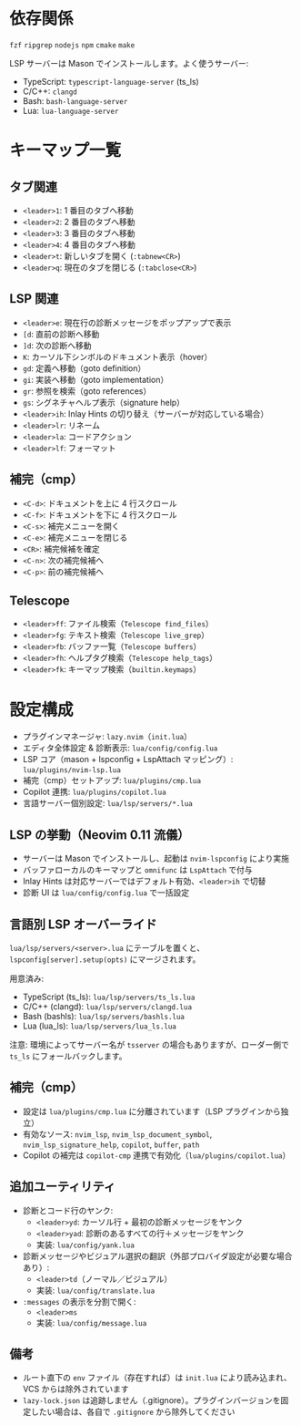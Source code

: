 # 依存関係

`fzf` `ripgrep` `nodejs` `npm` `cmake` `make`

LSP サーバーは Mason でインストールします。よく使うサーバー:
- TypeScript: `typescript-language-server` (ts_ls)
- C/C++: `clangd`
- Bash: `bash-language-server`
- Lua: `lua-language-server`

# キーマップ一覧

## タブ関連
- `<leader>1`: 1 番目のタブへ移動
- `<leader>2`: 2 番目のタブへ移動
- `<leader>3`: 3 番目のタブへ移動
- `<leader>4`: 4 番目のタブへ移動
- `<leader>t`: 新しいタブを開く (`:tabnew<CR>`)
- `<leader>q`: 現在のタブを閉じる (`:tabclose<CR>`)

## LSP 関連
- `<leader>e`: 現在行の診断メッセージをポップアップで表示
- `[d`: 直前の診断へ移動
- `]d`: 次の診断へ移動
- `K`: カーソル下シンボルのドキュメント表示（hover）
- `gd`: 定義へ移動（goto definition）
- `gi`: 実装へ移動（goto implementation）
- `gr`: 参照を検索（goto references）
- `gs`: シグネチャヘルプ表示（signature help）
- `<leader>ih`: Inlay Hints の切り替え（サーバーが対応している場合）
- `<leader>lr`: リネーム
- `<leader>la`: コードアクション
- `<leader>lf`: フォーマット

## 補完（cmp）
- `<C-d>`: ドキュメントを上に 4 行スクロール
- `<C-f>`: ドキュメントを下に 4 行スクロール
- `<C-s>`: 補完メニューを開く
- `<C-e>`: 補完メニューを閉じる
- `<CR>`: 補完候補を確定
- `<C-n>`: 次の補完候補へ
- `<C-p>`: 前の補完候補へ

## Telescope
- `<leader>ff`: ファイル検索（`Telescope find_files`）
- `<leader>fg`: テキスト検索（`Telescope live_grep`）
- `<leader>fb`: バッファ一覧（`Telescope buffers`）
- `<leader>fh`: ヘルプタグ検索（`Telescope help_tags`）
- `<leader>fk`: キーマップ検索（`builtin.keymaps`）

# 設定構成

- プラグインマネージャ: `lazy.nvim`（`init.lua`）
- エディタ全体設定 & 診断表示: `lua/config/config.lua`
- LSP コア（mason + lspconfig + LspAttach マッピング）: `lua/plugins/nvim-lsp.lua`
- 補完（cmp）セットアップ: `lua/plugins/cmp.lua`
- Copilot 連携: `lua/plugins/copilot.lua`
- 言語サーバー個別設定: `lua/lsp/servers/*.lua`

## LSP の挙動（Neovim 0.11 流儀）
- サーバーは Mason でインストールし、起動は `nvim-lspconfig` により実施
- バッファローカルのキーマップと `omnifunc` は `LspAttach` で付与
- Inlay Hints は対応サーバーではデフォルト有効、`<leader>ih` で切替
- 診断 UI は `lua/config/config.lua` で一括設定

## 言語別 LSP オーバーライド
`lua/lsp/servers/<server>.lua` にテーブルを置くと、`lspconfig[server].setup(opts)` にマージされます。

用意済み:
- TypeScript (ts_ls): `lua/lsp/servers/ts_ls.lua`
- C/C++ (clangd): `lua/lsp/servers/clangd.lua`
- Bash (bashls): `lua/lsp/servers/bashls.lua`
- Lua (lua_ls): `lua/lsp/servers/lua_ls.lua`

注意: 環境によってサーバー名が `tsserver` の場合もありますが、ローダー側で `ts_ls` にフォールバックします。

## 補完（cmp）
- 設定は `lua/plugins/cmp.lua` に分離されています（LSP プラグインから独立）
- 有効なソース: `nvim_lsp`, `nvim_lsp_document_symbol`, `nvim_lsp_signature_help`, `copilot`, `buffer`, `path`
- Copilot の補完は `copilot-cmp` 連携で有効化（`lua/plugins/copilot.lua`）

## 追加ユーティリティ

- 診断とコード行のヤンク:
  - `<leader>yd`: カーソル行 + 最初の診断メッセージをヤンク
  - `<leader>yad`: 診断のあるすべての行＋メッセージをヤンク
  - 実装: `lua/config/yank.lua`
- 診断メッセージやビジュアル選択の翻訳（外部プロバイダ設定が必要な場合あり）:
  - `<leader>td`（ノーマル／ビジュアル）
  - 実装: `lua/config/translate.lua`
- `:messages` の表示を分割で開く:
  - `<leader>ms`
  - 実装: `lua/config/message.lua`

## 備考

- ルート直下の `env` ファイル（存在すれば）は `init.lua` により読み込まれ、VCS からは除外されています
- `lazy-lock.json` は追跡しません（.gitignore）。プラグインバージョンを固定したい場合は、各自で `.gitignore` から除外してください
